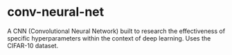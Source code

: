 # conv-neural-net
A CNN (Convolutional Neural Network) built to research the effectiveness of specific hyperparameters within the context of deep learning. Uses the CIFAR-10 dataset.
